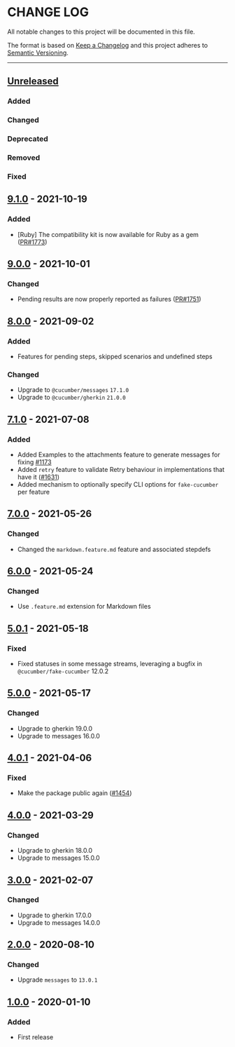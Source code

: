 # CHANGE LOG
All notable changes to this project will be documented in this file.

The format is based on [Keep a Changelog](http://keepachangelog.com/)
and this project adheres to [Semantic Versioning](http://semver.org/).

----
## [Unreleased]

### Added

### Changed

### Deprecated

### Removed

### Fixed

## [9.1.0] - 2021-10-19

### Added

* [Ruby] The compatibility kit is now available for Ruby as a gem
  ([PR#1773](https://github.com/cucumber/common/pull/1773))

## [9.0.0] - 2021-10-01

### Changed

* Pending results are now properly reported as failures
  ([PR#1751](https://github.com/cucumber/common/pull/1751))

## [8.0.0] - 2021-09-02

### Added

* Features for pending steps, skipped scenarios and undefined steps

### Changed

* Upgrade to `@cucumber/messages` `17.1.0`
* Upgrade to `@cucumber/gherkin` `21.0.0`

## [7.1.0] - 2021-07-08

### Added

* Added Examples to the attachments feature to generate messages for fixing
  [#1173](https://github.com/cucumber/common/issues/1173)
* Added `retry` feature to validate Retry behaviour in implementations that have it ([#1631](https://github.com/cucumber/common/pull/1631))
* Added mechanism to optionally specify CLI options for `fake-cucumber` per feature

## [7.0.0] - 2021-05-26

### Changed

* Changed the `markdown.feature.md` feature and associated stepdefs

## [6.0.0] - 2021-05-24

### Changed

* Use `.feature.md` extension for Markdown files

## [5.0.1] - 2021-05-18

### Fixed

* Fixed statuses in some message streams, leveraging a bugfix in `@cucumber/fake-cucumber` 12.0.2

## [5.0.0] - 2021-05-17

### Changed

* Upgrade to gherkin 19.0.0
* Upgrade to messages 16.0.0

## [4.0.1] - 2021-04-06

### Fixed

* Make the package public again
  ([#1454](https://github.com/cucumber/cucumber/pull/1454))

## [4.0.0] - 2021-03-29

### Changed

* Upgrade to gherkin 18.0.0
* Upgrade to messages 15.0.0

## [3.0.0] - 2021-02-07

### Changed

* Upgrade to gherkin 17.0.0
* Upgrade to messages 14.0.0

## [2.0.0] - 2020-08-10

### Changed

* Upgrade `messages` to `13.0.1`

## [1.0.0] - 2020-01-10

### Added

* First release

<!-- Releases -->
[Unreleased]: https://github.com/cucumber/common/compare/compatibility-kit/v9.1.0...main
[9.1.0]:      https://github.com/cucumber/common/compare/compatibility-kit/v9.0.0...v9.1.0
[9.0.0]:      https://github.com/cucumber/common/compare/compatibility-kit/v8.0.0...v9.0.0
[8.0.0]:      https://github.com/cucumber/common/compare/compatibility-kit/v7.1.0...v8.0.0
[7.1.0]:      https://github.com/cucumber/common/compare/compatibility-kit/v7.0.0...v7.1.0
[7.0.0]:      https://github.com/cucumber/common/compare/compatibility-kit/v6.0.0...v7.0.0
[6.0.0]:      https://github.com/cucumber/common/compare/compatibility-kit/v5.0.1...v6.0.0
[5.0.1]:      https://github.com/cucumber/common/compare/compatibility-kit/v5.0.0...v5.0.1
[5.0.0]:      https://github.com/cucumber/common/compare/compatibility-kit/v4.0.1...v5.0.0
[4.0.1]:      https://github.com/cucumber/common/compare/compatibility-kit/v4.0.0...v4.0.1
[4.0.0]:      https://github.com/cucumber/common/compare/compatibility-kit/v3.0.0...v4.0.0
[3.0.0]:      https://github.com/cucumber/common/compare/compatibility-kit/v2.0.0...v3.0.0
[2.0.0]:      https://github.com/cucumber/common/compare/compatibility-kit/v1.0.0...v2.0.0
[1.0.0]:      https://github.com/cucumber/common/releases/tag/compatibility-kit/v1.0.0

<!-- Contributors in alphabetical order -->
[aslakhellesoy]:    https://github.com/aslakhellesoy
